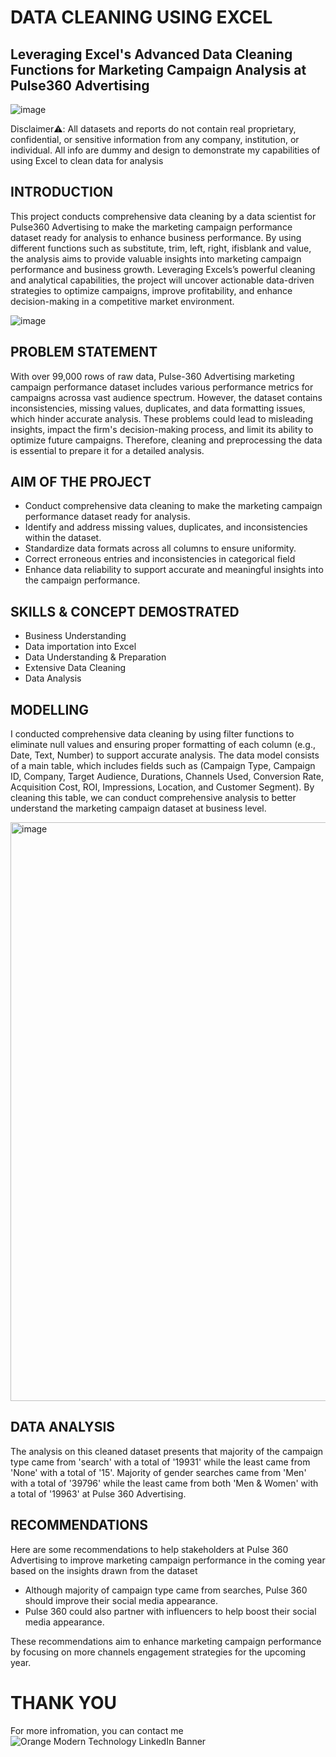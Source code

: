 # DATA CLEANING USING EXCEL
Leveraging Excel's Advanced Data Cleaning Functions for Marketing Campaign Analysis at Pulse360 Advertising
---
![image](https://t3.ftcdn.net/jpg/11/81/84/60/360_F_1181846094_68B4k00g9GIpmMGnZ3hD0N0lba5t2yze.jpg)

Disclaimer⚠️: All datasets and reports do not contain real proprietary, confidential, or sensitive information from any company, institution, or individual. All info are dummy and design to demonstrate my capabilities of using Excel to clean data for analysis

INTRODUCTION
---
This project conducts comprehensive data cleaning by a data scientist for Pulse360 Advertising to make the marketing campaign performance dataset ready for analysis to enhance business performance. By using different functions such as substitute, trim, left, right, ifisblank and value, the analysis aims to provide valuable insights into marketing campaign performance and business growth. Leveraging Excels’s powerful cleaning and analytical capabilities, the project will uncover actionable data-driven strategies to optimize campaigns, improve profitability, and enhance decision-making in a competitive market environment.

![image](https://www.teaminteriors.co.uk/wp-content/uploads/2017/07/03-duo-main.jpg)

PROBLEM STATEMENT
---
With over 99,000 rows of raw data, Pulse-360 Advertising marketing campaign performance dataset includes various performance metrics for campaigns acrossa vast audience spectrum. However, the dataset contains inconsistencies, missing values, duplicates, and data formatting issues, which hinder accurate analysis. These problems could lead to misleading insights, impact the firm's decision-making process, and limit its ability to optimize future campaigns. Therefore, cleaning and preprocessing the data is essential to prepare it for a detailed analysis.

AIM OF THE PROJECT
---
* Conduct comprehensive data cleaning to make the marketing campaign performance dataset ready for analysis.
* Identify and address missing values, duplicates, and inconsistencies within the dataset.
* Standardize data formats across all columns to ensure uniformity.
* Correct erroneous entries and inconsistencies in categorical field
* Enhance data reliability to support accurate and meaningful insights into the campaign performance.

SKILLS & CONCEPT DEMOSTRATED
---
* Business Understanding
* Data importation into Excel
* Data Understanding & Preparation
* Extensive Data Cleaning
* Data Analysis

MODELLING
---
I conducted comprehensive data cleaning by using filter functions to eliminate null values and ensuring proper formatting of each column (e.g., Date, Text, Number) to support accurate analysis. The data model consists of a main table, which includes fields such as (Campaign Type, Campaign ID, Company, Target Audience, Durations, Channels Used, Conversion Rate, Acquisition Cost, ROI, Impressions, Location, and Customer Segment). By cleaning this table, we can conduct comprehensive analysis to better understand the marketing campaign dataset at business level.

<img width="926" alt="image" src="https://github.com/user-attachments/assets/ac4df1b7-f694-4983-90d2-a57a3f760b37" />

DATA ANALYSIS
---
The analysis on this cleaned dataset presents that majority of the campaign type came from 'search' with a total of '19931' while the least came from 'None' with a total of '15'. Majority of gender searches came from 'Men' with a total of '39796' while the least came from both 'Men & Women' with a total of '19963' at Pulse 360 Advertising. 

RECOMMENDATIONS
---
Here are some recommendations to help stakeholders at Pulse 360 Advertising to improve marketing campaign performance in the coming year based on the insights drawn from the dataset
* Although majority of campaign type came from searches, Pulse 360 should improve their social media appearance.
* Pulse 360 could also partner with influencers to help boost their social media appearance. 

These recommendations aim to enhance marketing campaign performance by focusing on more channels engagement strategies for the upcoming year.

# THANK YOU
For more infromation, you can contact me
![Orange Modern Technology LinkedIn Banner](https://github.com/user-attachments/assets/2ff99394-322e-4a91-bc7f-08b1a2bd771a)













